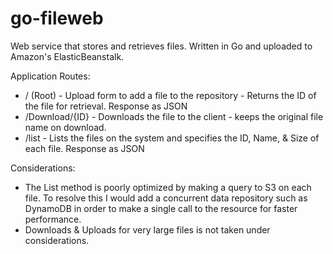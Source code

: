 # go-fileweb

Web service that stores and retrieves files. Written in Go and uploaded to Amazon's ElasticBeanstalk. 

Application Routes:

* / (Root) - Upload form to add a file to the repository - Returns the ID of the file for retrieval. Response as JSON
* /Download/{ID} - Downloads the file to the client - keeps the original file name on download.
* /list - Lists the files on the system and specifies the ID, Name, & Size of each file. Response as JSON

Considerations:

* The List method is poorly optimized by making a query to S3 on each file. To resolve this I would add a concurrent data repository such as DynamoDB in order to make a single call to the resource for faster performance.
* Downloads & Uploads for very large files is not taken under considerations. 
